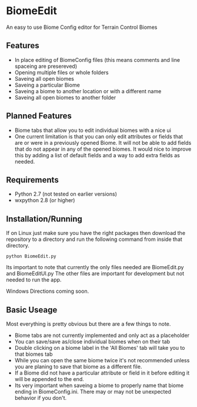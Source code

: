 BiomeEdit
=========

An easy to use Biome Config editor for Terrain Control Biomes

Features
--------
 * In place editing of BiomeConfig files (this means comments and line spaceing are presereved)
 * Opening multiple files or whole folders
 * Saveing all open biomes
 * Saveing a particular Biome
 * Saveing a biome to another location or with a different name
 * Saveing all open biomes to another folder

Planned Features
----------------
 * Biome tabs that allow you to edit individual biomes with a nice ui
 * One current limitation is that you can only edit attributes or fields that are or were in a previously opened Biome. It will not be able to add fields that do not appear in any of the opened biomes. It would nice to improve this by adding a list of default fields and a way to add extra fields as needed.
 
Requirements
------------
 * Python 2.7 (not tested on earlier versions)
 * wxpython 2.8 (or higher)

Installation/Running
-------------------
If on Linux just make sure you have the right packages then download the repository to a directory and run the following command from inside that directory.

    python BiomeEdit.py
    
Its important to note that currently the only files needed are BiomeEdit.py and BiomeEditUI.py 
The other files are important for development but not needed to run the app.


Windows Directions coming soon.


Basic Useage
------------
Most everything is pretty obvious but there are a few things to note.

 * Biome tabs are not currently implemented and only act as a placeholder
 * You can save/save as/close individual biomes when on their tab
 * Double clicking on a biome label in the 'All Biomes' tab will take you to that biomes tab
 * While you can open the same biome twice it's not recommended unless you are planing to save that biome as a different file.
 * If a Biome did not have a particular attribute or field in it before editing it will be appended to the end.
 * Its very important when saveing a biome to properly name that biome ending in BiomeConfig.ini. There may or may not be unexpected behavior if you don't.
